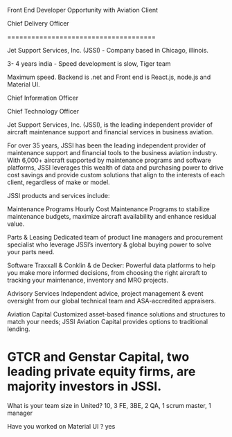 Front End Developer Opportunity with Aviation Client

Chief Delivery Officer

=====================================

Jet Support Services, Inc. (JSSI) - Company based in Chicago, illinois.

3- 4 years india - Speed development is slow, Tiger team

Maximum speed. Backend is .net and Front end is React.js, node.js and Material UI.

Chief Information Officer

Chief Technology Officer

Jet Support Services, Inc. (JSSI), is the leading independent provider of aircraft maintenance support and financial services in business aviation.

For over 35 years, JSSI has been the leading independent provider of maintenance support and financial tools to the business aviation industry. With 6,000+ aircraft supported by maintenance programs and software platforms, JSSI leverages this wealth of data and purchasing power to drive cost savings and provide custom solutions that align to the interests of each client, regardless of make or model.

JSSI products and services include:

Maintenance Programs
Hourly Cost Maintenance Programs to stabilize maintenance budgets, maximize aircraft availability and enhance residual value.

Parts & Leasing
Dedicated team of product line managers and procurement specialist who leverage JSSI’s inventory & global buying power to solve your parts need.

Software
Traxxall & Conklin & de Decker: Powerful data platforms to help you make more informed decisions, from choosing the right aircraft to tracking your maintenance, inventory and MRO projects.

Advisory Services
Independent advice, project management & event oversight from our global technical team and ASA-accredited appraisers.

Aviation Capital
Customized asset-based finance solutions and structures to match your needs; JSSI Aviation Capital provides options to traditional lending.

GTCR and Genstar Capital, two leading private equity firms, are majority investors in JSSI.
===================================

What is your team size in United? 10, 3 FE, 3BE, 2 QA, 1 scrum master, 1 manager

Have you worked on Material UI ? yes

